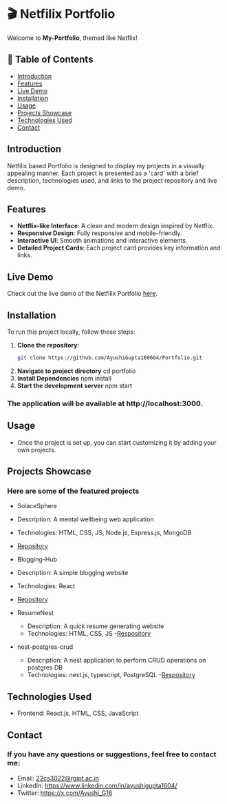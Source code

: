 # 🎬 Netfilix Portfolio

Welcome to **My-Portfolio**, themed like Netflix!


## 📖 Table of Contents

- [Introduction](#introduction)
- [Features](#features)
- [Live Demo](#live-demo)
- [Installation](#installation)
- [Usage](#usage)
- [Projects Showcase](#projects-showcase)
- [Technologies Used](#technologies-used)
- [Contact](#contact)

## Introduction

Netfilix based Portfolio is designed to display my projects in a visually appealing manner. Each project is presented as a 'card' with a brief description, technologies used, and links to the project repository and live demo.

## Features

- **Netflix-like Interface**: A clean and modern design inspired by Netflix.
- **Responsive Design**: Fully responsive and mobile-friendly.
- **Interactive UI**: Smooth animations and interactive elements.
- **Detailed Project Cards**: Each project card provides key information and links.

## Live Demo

Check out the live demo of the Netfilix Portfolio [here](your_live_demo_link).

## Installation

To run this project locally, follow these steps:

1. **Clone the repository**:
   ```bash
   git clone https://github.com/AyushiGupta160604/Portfolio.git
2. **Navigate to project directory**
   cd portfolio
3. **Install Dependencies**
   npm install
4. **Start the development server**
   npm start

### The application will be available at http://localhost:3000.

## Usage
- Once the project is set up, you can start customizing it by adding your own projects.

## Projects Showcase
### Here are some of the featured projects
- SolaceSphere
 - Description: A mental wellbeing web application
 - Technologies: HTML, CSS, JS, Node.js, Express.js, MongoDB
 - [Repository](https://github.com/AyushiGupta160604/SolaceSphere)

- Blogging-Hub
 - Description: A simple blogging website
 - Technologies: React
 - [Repository](https://github.com/AyushiGupta160604/Blogging-Hub)

- ResumeNest
  - Description: A quick resume generating website
  - Technologies: HTML, CSS, JS
  -[Respository](https://github.com/AyushiGupta160604/ResumeNest)

- nest-postgres-crud
  - Description: A nest application to perform CRUD operations on postgres DB
  - Technologies: nest.js, typescript, PostgreSQL
  -[Respository](https://github.com/AyushiGupta160604/nest-postgres-crud)

## Technologies Used
- Frontend: React.js, HTML, CSS, JavaScript

## Contact
### If you have any questions or suggestions, feel free to contact me:
- Email: 22cs3022@rgipt.ac.in
- LinkedIn: https://www.linkedin.com/in/ayushigupta1604/
- Twitter: https://x.com/Ayushi_G16
